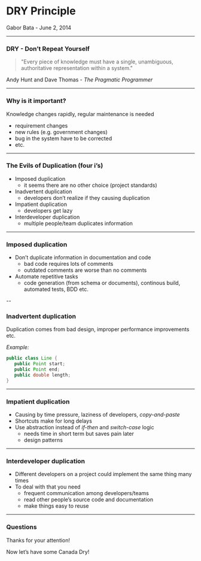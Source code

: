 # DRY Principle

Gabor Bata - June 2, 2014

---

### DRY - Don’t Repeat Yourself

> "Every piece of knowledge must have a single, unambiguous, authoritative 
> representation within a system."

Andy Hunt and Dave Thomas - *The Pragmatic Programmer*

---

### Why is it important?

Knowledge changes rapidly, regular maintenance is needed

* requirement changes
* new rules (e.g. government changes)
* bug in the system have to be corrected
* etc.

---

### The Evils of Duplication (four i’s)

* Imposed duplication
  * it seems there are no other choice (project standards)
* Inadvertent duplication
  * developers don’t realize if they causing duplication
* Impatient duplication
  * developers get lazy
* Interdeveloper duplication
  * multiple people/team duplicates information

---

### Imposed duplication

* Don’t duplicate information in documentation and code
  * bad code requires lots of comments
  * outdated comments are worse than no comments
* Automate repetitive tasks
  * code generation (from schema or documents), continous build, automated tests, BDD etc.

--

### Inadvertent duplication

Duplication comes from bad design, improper performance improvements etc.

*Example:*

```java
public class Line {
   public Point start; 
   public Point end; 
   public double length; 
}
```

---

### Impatient duplication

* Causing by time pressure, laziness of developers, *copy-and-paste*
* Shortcuts make for long delays
* Use abstraction instead of *if-then* and *switch-case* logic
  * needs time in short term but saves pain later
  * design patterns

---

### Interdeveloper duplication

* Different developers on a project could implement the same thing many times
* To deal with that you need
  * frequent communication among developers/teams
  * read other people’s source code and documentation
  * make things easy to reuse

---

### Questions

Thanks for your attention!

Now let’s have some Canada Dry!
